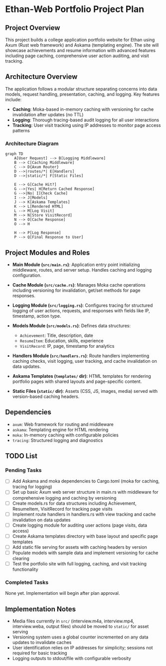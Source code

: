 # Ethan-Web Portfolio Project Plan

## Project Overview
This project builds a college application portfolio website for Ethan using Axum (Rust web framework) and Askama (templating engine). The site will showcase achievements and resume information with advanced features including page caching, comprehensive user action auditing, and visit tracking.

## Architecture Overview
The application follows a modular structure separating concerns into data models, request handling, presentation, caching, and logging. Key features include:

- **Caching**: Moka-based in-memory caching with versioning for cache invalidation after updates (no TTL)
- **Logging**: Thorough tracing-based audit logging for all user interactions
- **Tracking**: User visit tracking using IP addresses to monitor page access patterns

### Architecture Diagram
```mermaid
graph TD
    A[User Request] --> B[Logging Middleware]
    B --> C[Caching Middleware]
    C --> D{Axum Router}
    D -->|routes/*| E[Handlers]
    D -->|static/*| F[Static Files]
    
    E --> G[Cache Hit?]
    G -->|Yes| H[Return Cached Response]
    G -->|No| I[Check Cache]
    I --> J[Models]
    J --> K[Askama Templates]
    K --> L[Rendered HTML]
    L --> M[Log Visit]
    M --> N[Store VisitRecord]
    N --> O[Cache Response]
    O --> H
    
    H --> P[Log Response]
    P --> Q[Final Response to User]
```

## Project Modules and Roles

- **Main Module (`src/main.rs`)**: Application entry point initializing middleware, routes, and server setup. Handles caching and logging configuration.

- **Cache Module (`src/cache.rs`)**: Manages Moka cache operations including versioning for invalidation, get/set methods for page responses.

- **Logging Module (`src/logging.rs`)**: Configures tracing for structured logging of user actions, requests, and responses with fields like IP, timestamp, action type.

- **Models Module (`src/models.rs`)**: Defines data structures:
  - `Achievement`: Title, description, date
  - `ResumeItem`: Education, skills, experience
  - `VisitRecord`: IP, page, timestamp for analytics

- **Handlers Module (`src/handlers.rs`)**: Route handlers implementing caching checks, visit logging, user tracking, and cache invalidation on data updates.

- **Askama Templates (`templates/` dir)**: HTML templates for rendering portfolio pages with shared layouts and page-specific content.

- **Static Files (`static/` dir)**: Assets (CSS, JS, images, media) served with version-based caching headers.

## Dependencies
- `axum`: Web framework for routing and middleware
- `askama`: Templating engine for HTML rendering
- `moka`: In-memory caching with configurable policies
- `tracing`: Structured logging and diagnostics

## TODO List

### Pending Tasks
- [ ] Add Askama and moka dependencies to Cargo.toml (moka for caching, tracing for logging)
- [ ] Set up basic Axum web server structure in main.rs with middleware for comprehensive logging and caching by versioning
- [ ] Create models.rs for data structures including Achievement, ResumeItem, VisitRecord for tracking page visits
- [ ] Implement route handlers in handlers.rs with view tracking and cache invalidation on data updates
- [ ] Create logging module for auditing user actions (page visits, data access)
- [ ] Create Askama templates directory with base layout and specific page templates
- [ ] Add static file serving for assets with caching headers by version
- [ ] Populate models with sample data and implement versioning for cache clearing
- [ ] Test the portfolio site with full logging, caching, and visit tracking functionality

### Completed Tasks
None yet. Implementation will begin after plan approval.

## Implementation Notes
- Media files currently in `src/` (interview.m4a, interview.mp4, interview.weba, output files) should be moved to `static/` for asset serving
- Versioning system uses a global counter incremented on any data updates to invalidate caches
- User identification relies on IP addresses for simplicity; sessions not required for basic tracking
- Logging outputs to stdout/file with configurable verbosity